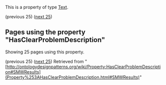 This is a property of type [Text](../Type/Text "Type:Text").




  

(previous 25) ([next 25](http://ontologydesignpatterns.org/wiki/index.php?title=Property:HasClearProblemDescription&from=GerdGroener+about+DisjointnessOfComplement+%28DOC%29#SMWResults "Property:HasClearProblemDescription"))
## Pages using the property "HasClearProblemDescription"


Showing 25 pages using this property.


(previous 25) ([next 25](http://ontologydesignpatterns.org/wiki/index.php?title=Property:HasClearProblemDescription&from=GerdGroener+about+DisjointnessOfComplement+%28DOC%29#SMWResults "Property:HasClearProblemDescription"))
Retrieved from "[http://ontologydesignpatterns.org/wiki/Property:HasClearProblemDescription#SMWResults](Property%253AHasClearProblemDescription.html#SMWResults)"